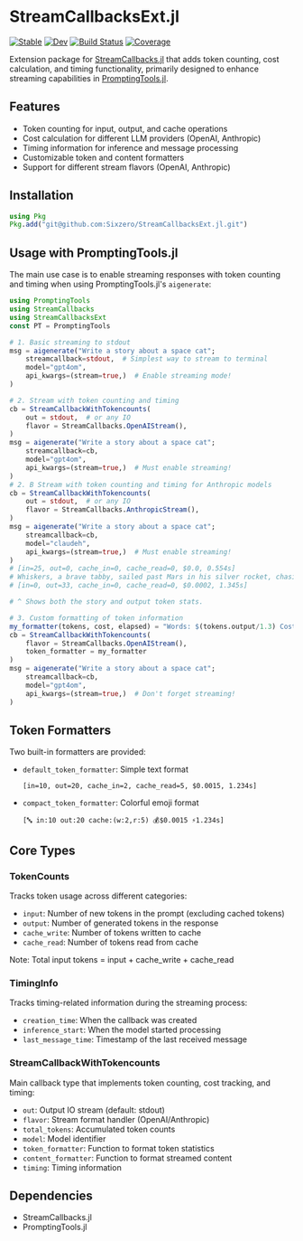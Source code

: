 # StreamCallbacksExt.jl

[![Stable](https://img.shields.io/badge/docs-stable-blue.svg)](https://SixZero.github.io/StreamCallbacksExt.jl/stable)
[![Dev](https://img.shields.io/badge/docs-dev-blue.svg)](https://SixZero.github.io/StreamCallbacksExt.jl/dev)
[![Build Status](https://github.com/SixZero/StreamCallbacksExt.jl/workflows/CI/badge.svg)](https://github.com/SixZero/StreamCallbacksExt.jl/actions)
[![Coverage](https://codecov.io/gh/SixZero/StreamCallbacksExt.jl/branch/master/graph/badge.svg)](https://codecov.io/gh/SixZero/StreamCallbacksExt.jl)

Extension package for [StreamCallbacks.jl](https://github.com/svilupp/StreamCallbacks.jl) that adds token counting, cost calculation, and timing functionality, primarily designed to enhance streaming capabilities in [PromptingTools.jl](https://github.com/svilupp/PromptingTools.jl).

## Features

- Token counting for input, output, and cache operations
- Cost calculation for different LLM providers (OpenAI, Anthropic)
- Timing information for inference and message processing
- Customizable token and content formatters
- Support for different stream flavors (OpenAI, Anthropic)

## Installation

```julia
using Pkg
Pkg.add("git@github.com:Sixzero/StreamCallbacksExt.jl.git")
```

## Usage with PromptingTools.jl

The main use case is to enable streaming responses with token counting and timing when using PromptingTools.jl's `aigenerate`:
```julia
using PromptingTools
using StreamCallbacks
using StreamCallbacksExt
const PT = PromptingTools

# 1. Basic streaming to stdout
msg = aigenerate("Write a story about a space cat"; 
    streamcallback=stdout,  # Simplest way to stream to terminal
    model="gpt4om",
    api_kwargs=(stream=true,)  # Enable streaming mode!
)

# 2. Stream with token counting and timing
cb = StreamCallbackWithTokencounts(
    out = stdout,  # or any IO
    flavor = StreamCallbacks.OpenAIStream(),
)
msg = aigenerate("Write a story about a space cat";
    streamcallback=cb,
    model="gpt4om",
    api_kwargs=(stream=true,)  # Must enable streaming!
)
# 2. B Stream with token counting and timing for Anthropic models
cb = StreamCallbackWithTokencounts(
    out = stdout,  # or any IO
    flavor = StreamCallbacks.AnthropicStream(),
)
msg = aigenerate("Write a story about a space cat";
    streamcallback=cb,
    model="claudeh",
    api_kwargs=(stream=true,)  # Must enable streaming!
)
# [in=25, out=0, cache_in=0, cache_read=0, $0.0, 0.554s]
# Whiskers, a brave tabby, sailed past Mars in his silver rocket, chasing cosmic mice and dreaming of tuna asteroids.
# [in=0, out=33, cache_in=0, cache_read=0, $0.0002, 1.345s]

# ^ Shows both the story and output token stats.

# 3. Custom formatting of token information
my_formatter(tokens, cost, elapsed) = "Words: $(tokens.output/1.3) Cost: \$$(round(cost; digits=4))"
cb = StreamCallbackWithTokencounts(
    flavor = StreamCallbacks.OpenAIStream(),
    token_formatter = my_formatter
)
msg = aigenerate("Write a story about a space cat"; 
    streamcallback=cb,
    model="gpt4om",
    api_kwargs=(stream=true,)  # Don't forget streaming!
)
```

## Token Formatters

Two built-in formatters are provided:

- `default_token_formatter`: Simple text format
  ```
  [in=10, out=20, cache_in=2, cache_read=5, $0.0015, 1.234s]
  ```

- `compact_token_formatter`: Colorful emoji format
  ```
  [🔤 in:10 out:20 cache:(w:2,r:5) 💰$0.0015 ⚡️1.234s]
  ```

## Core Types

### TokenCounts

Tracks token usage across different categories:
- `input`: Number of new tokens in the prompt (excluding cached tokens)
- `output`: Number of generated tokens in the response
- `cache_write`: Number of tokens written to cache
- `cache_read`: Number of tokens read from cache

Note: Total input tokens = input + cache_write + cache_read

### TimingInfo

Tracks timing-related information during the streaming process:
- `creation_time`: When the callback was created
- `inference_start`: When the model started processing
- `last_message_time`: Timestamp of the last received message

### StreamCallbackWithTokencounts

Main callback type that implements token counting, cost tracking, and timing:
- `out`: Output IO stream (default: stdout)
- `flavor`: Stream format handler (OpenAI/Anthropic)
- `total_tokens`: Accumulated token counts
- `model`: Model identifier
- `token_formatter`: Function to format token statistics
- `content_formatter`: Function to format streamed content
- `timing`: Timing information

## Dependencies

- StreamCallbacks.jl
- PromptingTools.jl